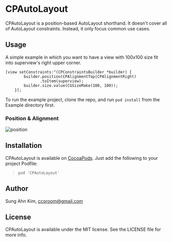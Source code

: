 # CPAutoLayout

CPAutoLayout is a position-based AutoLayout shorthand. It doesn't cover all of AutoLayout constraints. Instead, it only focus common use cases.

## Usage

A simple example in which you want to have a view with 100x100 size fit into superview's right upper corner.

```obj-c
[view setConstraints:^(CPConstraintsBuilder *builder) {
        builder.position(CPAlignmentTop|CPAlignmentRight)
               .toItem(superview);
        builder.size.value(CGSizeMake(100, 100));
    }];
```
To run the example project, clone the repo, and run `pod install` from the Example directory first.

### Position & Alignment

![position](https://github.com/sakim/CPAutoLayout/blob/master/images/cpautolayout.jpg?raw=true)

## Installation

CPAutoLayout is available on [CocoaPods](http://cocoapods.org/). Just add the following to your project Podfile:

>`pod 'CPAutoLayout'`

## Author

Sung Ahn Kim, ccoroom@gmail.com

## License

CPAutoLayout is available under the MIT license. See the LICENSE file for more info.

